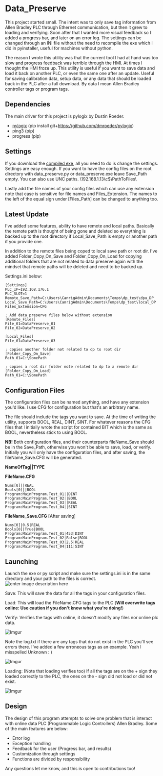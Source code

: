 # Data_Preserve

This project started small.  The intent was to only save tag information from Allen Bradley PLC through Ethernet communication, but then it grew to loading and verifying. Soon after that I wanted more visual feedback so I added a progress bar, and later on an error log. The settings can be changed through an INI file without the need to recompile the exe which I did in pyinstaller, useful for machines without python.

The reason I wrote this utility was that the current tool I had at hand was too slow and progress feedback was terrible through the HMI. At times I thought the HMI froze up. This utility is useful if you want to save data and load it back on another PLC, or even the same one after an update. Useful for saving calibration data, setup data, or any data that should be loaded back in the PLC after a full download. By data I mean Allen Bradley controller tags or program tags.

## Dependencies
The main driver for this project is pylogix by Dustin Roeder. 

 -  [pylogix](https://github.com/dmroeder/pylogix) (pip install git+https://github.com/dmroeder/pylogix)
 - ping3 (pip)
 - progress (pip)

## Settings
If you download the [compiled exe](https://github.com/kodaman2/Data_Preserve/releases/latest), all you need to do is change the settings.
Settings are easy enough. If you want to have the config files on the root directory with data_preserve.py or data_preserve.exe leave Save_Path empty. You can also use UNC paths. \\192.168.1.13\c$\PathToFiles\

Lastly add the file names of your config files which can use any extension note that case is sensitive for file names and Files_Extension. The names to the left of the equal sign under [Files_Path] can be changed to anything too.

## Latest Update
I've added some features, ability to have remote and local paths. Basically the remote path is thought of being gone and deleted so everything is backed up to the root directory if Local_Save_Path is empty or another path if you provide one.

In addition to the remote files being coped to local save path or root dir. I've added Folder_Copy_On_Save and Folder_Copy_On_Load for copying additional folders that are not related to data preserve again with the mindset that remote paths will be deleted and need to be backed up.

Settings.ini below:

```
[Settings]
PLC_IP=192.168.176.1
PLC_SLOT=1
Remote_Save_Path=C:\Users\CanrigAdmin\Documents\Temps\dp_test\dpu_DP
Local_Save_Path=C:\Users\CanrigAdmin\Documents\Temps\dp_test\local_DP
Files_Extension=CFG

; Add data preserve files below without extension
[Remote_Files]
File_01=DataPreserve_01
File_02=DataPreserve_02

[Local_Files]
File_01=DataPreserve_03

; copies another folder not related to dp to root dir
[Folder_Copy_On_Save]
Path_01=C:\SomePath

; copies a root dir folder note related to dp to a remote dir
[Folder_Copy_On_Load]
Path_01=C:\SomePath
```

## Configuration Files
The configuration files can be named anything, and have any extension you'd like. I use CFG for configuration but that's an arbitrary name.

The file should include the tags you want to save. At the time of writing the utility, supports BOOL, REAL, DINT, SINT. For whatever reasons the CFG files that I initially wrote the script for contained BIT which is the same as BOOL, nevertheless stick to using BOOL.

**NB!** Both configuration files, and their counterparts fileName_Save should be in the Save_Path, otherwise you won't be able to save, load, or verify. Initially you will only have the configuration files, and after saving, the fileName_Save.CFG will be generated.

**NameOfTag||TYPE**

**FileName.CFG**

```
Nums[0]||REAL
Bools[0]||BOOL
Program:MainProgram.Test_01||DINT
Program:MainProgram.Test_02||BOOL
Program:MainProgram.Test_03||REAL
Program:MainProgram.Test_04||SINT
```

**FileName_Save.CFG** [After saving]

```
Nums[0]|0.5|REAL
Bools[0]|True|BOOL
Program:MainProgram.Test_01|453|DINT
Program:MainProgram.Test_02|False|BOOL
Program:MainProgram.Test_03|2.5|REAL
Program:MainProgram.Test_04|111|SINT
```

## Launching
Launch the exe or py script and make sure the settings.ini is in the same directory and your path to the files is correct.
![enter image description here](https://i.imgur.com/UdBWh5H.png)

Save: This will save the data for all the tags in your configuration files.

Load: This will load the FileName.CFG tags to the PLC (**Will overwrite tags online: Use caution if you don't know what you're doing!**)

Verify: Verifies the tags with online, it doesn't modify any files nor online plc data.

![Imgur](https://i.imgur.com/kPFRleP.png)

Note the log.txt if there are any tags that do not exist in the PLC you'll see errors there. I've added a few erroneous tags as an example. Yeah I misspelled Unknown : )

![Imgur](https://i.imgur.com/hhxzzkY.png)

Loading: (Note that loading verifies too)
If all the tags are on the + sign they loaded correctly to the PLC, the ones on the - sign did not load or did not exist.

![Imgur](https://i.imgur.com/ECMP6bX.png)

## Design
The design of this program attempts to solve one problem that is interact with online data PLC (Programmable Logic Controllers) Allen Bradley.  Some of the main features are below:

 - Error log
 - Exception handling
 - Feedback for the user (Progress bar, and results)
 - Customization through settings
 - Functions are divided by responsibility

Any questions let me know, and this is open to contributions too!
